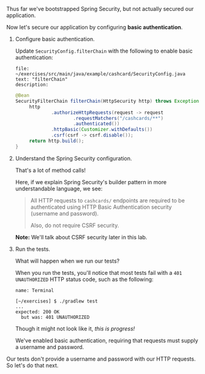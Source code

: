 Thus far we've bootstrapped Spring Security, but not actually secured our application.

Now let's secure our application by configuring **basic authentication**.

1. Configure basic authentication.

   Update `SecurityConfig.filterChain` with the following to enable basic authentication:

   ```editor:select-matching-text
   file: ~/exercises/src/main/java/example/cashcard/SecurityConfig.java
   text: "filterChain"
   description:
   ```

   ```java
   @Bean
   SecurityFilterChain filterChain(HttpSecurity http) throws Exception {
        http
                .authorizeHttpRequests(request -> request
                        .requestMatchers("/cashcards/**")
                        .authenticated())
                .httpBasic(Customizer.withDefaults())
                .csrf(csrf -> csrf.disable());
        return http.build();
   }
   ```

1. Understand the Spring Security configuration.

   That's a lot of method calls!

   Here, if we explain Spring Security's builder pattern in more understandable language, we see:

   > All HTTP requests to `cashcards/` endpoints are required to be authenticated using HTTP Basic Authentication security (username and password).
   >
   > Also, do not require CSRF security.

   **Note:** We'll talk about CSRF security later in this lab.

1. Run the tests.

   What will happen when we run our tests?

   When you run the tests, you'll notice that most tests fail with a `401 UNAUTHORIZED` HTTP status code, such as the following:

   ```dashboard:open-dashboard
   name: Terminal
   ```

   ```shell
   [~/exercises] $ ./gradlew test
   ...
   expected: 200 OK
     but was: 401 UNAUTHORIZED
   ```

   Though it might not look like it, _this is progress!_

   We've enabled basic authentication, requiring that requests must supply a username and password.

Our tests don't provide a username and password with our HTTP requests. So let's do that next.
